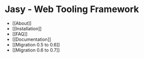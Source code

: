 Jasy - Web Tooling Framework
============================

* [[About]]
* [[Installation]]
* [[FAQ]]
* [[Documentation]]
* [[Migration 0.5 to 0.6]]
* [[Migration 0.6 to 0.7]]